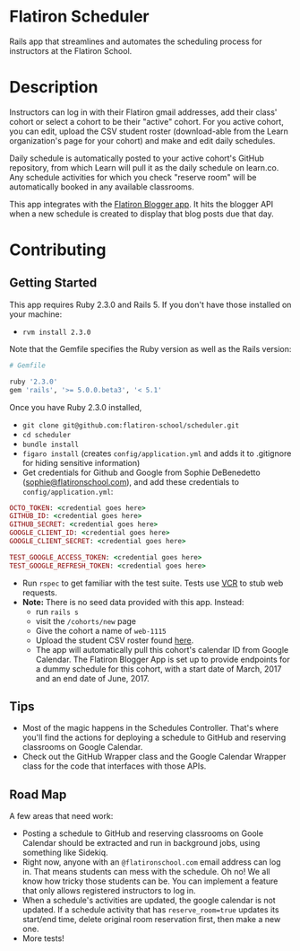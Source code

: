 # Flatiron Scheduler

Rails app that streamlines and automates the scheduling process for instructors at the Flatiron School.

# Description

Instructors can log in with their Flatiron gmail addresses, add their class' cohort or select a cohort to be their "active" cohort. For you active cohort, you can edit, upload the CSV student roster (download-able from the Learn organization's page for your cohort) and make and edit daily schedules. 

Daily schedule is automatically posted to your active cohort's GitHub repository, from which Learn will pull it as the daily schedule on learn.co. Any schedule activities for which you check "reserve room" will be automatically booked in any available classrooms. 

This app integrates with the [Flatiron Blogger app](https://github.com/flatiron-labs/flatiron-blog-app). It hits the blogger API when a new schedule is created to display that blog posts due that day. 

# Contributing

## Getting Started

This app requires Ruby 2.3.0 and Rails 5. If you don't have those installed on your machine:

* `rvm install 2.3.0`

Note that the Gemfile specifies the Ruby version as well as the Rails version:

```ruby
# Gemfile

ruby '2.3.0'
gem 'rails', '>= 5.0.0.beta3', '< 5.1'
```

Once you have Ruby 2.3.0 installed,

* `git clone git@github.com:flatiron-school/scheduler.git`
* `cd scheduler`
* `bundle install`
* `figaro install` (creates `config/application.yml` and adds it to .gitignore for hiding sensitive information)
* Get credentials for Github and Google from Sophie DeBenedetto (sophie@flatironschool.com), and add these credentials to `config/application.yml`:

```ruby
OCTO_TOKEN: <credential goes here>
GITHUB_ID: <credential goes here>
GITHUB_SECRET: <credential goes here>
GOOGLE_CLIENT_ID: <credential goes here>
GOOGLE_CLIENT_SECRET: <credential goes here>

TEST_GOOGLE_ACCESS_TOKEN: <credential goes here>
TEST_GOOGLE_REFRESH_TOKEN: <credential goes here>
```
* Run `rspec` to get familiar with the test suite. Tests use [VCR](https://github.com/vcr/vcr) to stub web requests. 
* **Note:** There is no seed data provided with this app. Instead:
    * run `rails s`
    * visit the `/cohorts/new` page
    * Give the cohort a name of `web-1115`
    * Upload the student CSV roster found [here](https://www.dropbox.com/s/wmi5vyai7w1x3ln/web-0416.csv?dl=0).
    * The app will automatically pull this cohort's calendar ID from Google Calendar. The Flatiron Blogger App is set up to provide endpoints for a dummy schedule for this cohort, with a start date of March, 2017 and an end date of June, 2017. 

## Tips

* Most of the magic happens in the Schedules Controller. That's where you'll find the actions for deploying a schedule to GitHub and reserving classrooms on Google Calendar. 
* Check out the GitHub Wrapper class and the Google Calendar Wrapper class for the code that interfaces with those APIs. 

## Road Map

A few areas that need work:

* Posting a schedule to GitHub and reserving classrooms on Goole Calendar should be extracted and run in background jobs, using something like Sidekiq.
* Right now, anyone with an `@flatironschool.com` email address can log in. That means students can mess with the schedule. Oh no! We all know how tricky those students can be. You can implement a feature that only allows registered instructors to log in. 
* When a schedule's activities are updated, the google calendar is not updated. If a schedule activity that has `reserve_room=true` updates its start/end time, delete original room reservation first, then make a new one. 
* More tests!  
